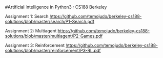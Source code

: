 #Artificial Intelligence in Python3 : CS188 Berkeley

Assignment 1: Search https://github.com/temojudo/berkeley-cs188-solutions/blob/master/search/P1-Search.pdf

Assignment 2: Multiagent https://github.com/temojudo/berkeley-cs188-solutions/blob/master/multiagent/P2-Games.pdf

Assignment 3: Reinforcement https://github.com/temojudo/berkeley-cs188-solutions/blob/master/reinforcement/P3-RL.pdf
